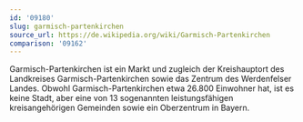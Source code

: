 ```yaml
---
id: '09180'
slug: garmisch-partenkirchen
source_url: https://de.wikipedia.org/wiki/Garmisch-Partenkirchen
comparison: '09162'
---
```


Garmisch-Partenkirchen ist ein Markt und zugleich der Kreishauptort des Landkreises Garmisch-Partenkirchen sowie das Zentrum des Werdenfelser Landes. Obwohl Garmisch-Partenkirchen etwa 26.800 Einwohner hat, ist es keine Stadt, aber eine von 13 sogenannten leistungsfähigen kreisangehörigen Gemeinden sowie ein Oberzentrum in Bayern.
